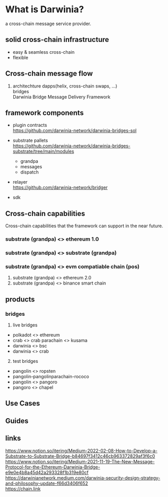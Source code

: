 # What is Darwinia?

a cross-chain message service provider.

## solid cross-chain infrastructure

* easy & seamless cross-chain
* flexible

## Cross-chain message flow

1. architechture
dapps(helix, cross-chain swaps, ...)  
bridges  
Darwinia Bridge Message Delivery Framework  

## framework components

* plugin contracts  
  https://github.com/darwinia-network/darwinia-bridges-sol  

* substrate pallets  
  https://github.com/darwinia-network/darwinia-bridges-substrate/tree/main/modules  
    * grandpa
    * messages
    * dispatch
    
* relayer  
  https://github.com/darwinia-network/bridger

* sdk

## Cross-chain capabilities 
Cross-chain capabilities that the framework can support in the near future.  

### substrate (grandpa) <> ethereum 1.0

### substrate (grandpa) <> substrate (grandpa)

### substrate (grandpa) <> evm compatiable chain (pos)

1. substrate (grandpa) <> ethereum 2.0
2. substrate (grandpa) <> binance smart chain

## products

### bridges

1. live bridges
* polkadot <> ethereum
* crab <> crab parachain <> kusama
* darwinia <> bsc
* darwinia <> crab

2. test bridges
* pangolin <> ropsten
* pangolin-pangolinparachain-rococo
* pangolin <> pangoro
* pangoro <> chapel

## Use Cases

## Guides

## links
https://www.notion.so/itering/Medium-2022-02-08-How-to-Develop-a-Substrate-to-Substrate-Bridge-b84697f3412c46cb963372829af3f6c0  
https://www.notion.so/itering/Medium-2021-11-19-The-New-Message-Protocol-for-the-Ethereum-Darwinia-Bridge-e9e0e4b8a45d42a293328f1b319e80cf  
https://darwinianetwork.medium.com/darwinia-security-design-strategy-and-philosophy-update-f66d3406f652  
https://chain.link  

